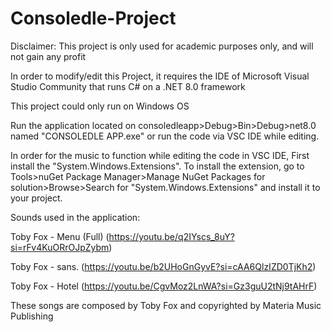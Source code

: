 # Consoledle-Project
Disclaimer: This project is only used for academic purposes only, and will not gain any profit

In order to modify/edit this Project, it requires the IDE of Microsoft Visual Studio Community that runs C# on a .NET 8.0 framework

This project could only run on Windows OS

Run the application located on consoledleapp>Debug>Bin>Debug>net8.0 named "CONSOLEDLE APP.exe" or run the code via VSC IDE while editing.

In order for the music to function while editing the code in VSC IDE, First install the "System.Windows.Extensions". To install the extension, go to Tools>nuGet Package Manager>Manage NuGet Packages for solution>Browse>Search for "System.Windows.Extensions" and install it to your project.

Sounds used in the application:

Toby Fox - Menu (Full)  (https://youtu.be/q2IYscs_8uY?si=rFv4KuORrOJpZybm)

Toby Fox - sans.  (https://youtu.be/b2UHoGnGyvE?si=cAA6QlzIZD0TjKh2)

Toby Fox - Hotel  (https://youtu.be/CgvMoz2LnWA?si=Gz3guU2tNj9tAHrF)

These songs are composed by Toby Fox and copyrighted by Materia Music Publishing
